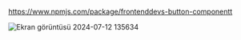 https://www.npmjs.com/package/frontenddevs-button-componentt

![Ekran görüntüsü 2024-07-12 135634](https://github.com/user-attachments/assets/d650d609-4120-4a8c-a843-b70242c84832)
